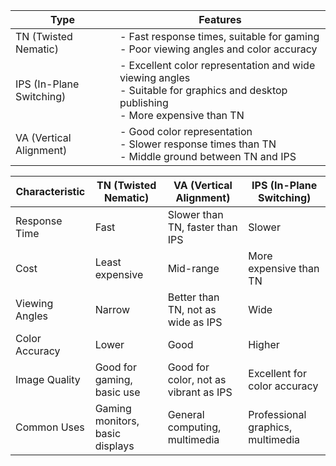 | Type                | Features                                                                                                                                                                             |
|---------------------|--------------------------------------------------------------------------------------------------------------------------------------------------------------------------------------|
| TN (Twisted Nematic)| - Fast response times, suitable for gaming<br>- Poor viewing angles and color accuracy                                                                                                |
| IPS (In-Plane Switching) | - Excellent color representation and wide viewing angles<br>- Suitable for graphics and desktop publishing<br>- More expensive than TN |
| VA (Vertical Alignment) | - Good color representation<br>- Slower response times than TN<br>- Middle ground between TN and IPS                                                                                    |


| Characteristic        | TN (Twisted Nematic)              | VA (Vertical Alignment)          | IPS (In-Plane Switching)        |
|-----------------------|-----------------------------------|-----------------------------------|---------------------------------|
| Response Time         | Fast                              | Slower than TN, faster than IPS  | Slower                          |
| Cost                  | Least expensive                   | Mid-range                         | More expensive than TN          |
| Viewing Angles        | Narrow                            | Better than TN, not as wide as IPS | Wide                            |
| Color Accuracy        | Lower                             | Good                              | Higher                          |
| Image Quality         | Good for gaming, basic use        | Good for color, not as vibrant as IPS | Excellent for color accuracy   |
| Common Uses           | Gaming monitors, basic displays   | General computing, multimedia     | Professional graphics, multimedia |
